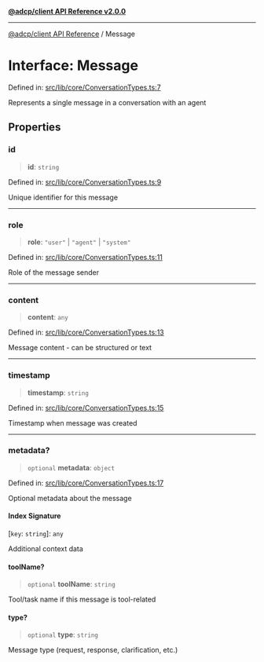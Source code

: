 [**@adcp/client API Reference v2.0.0**](../README.md)

***

[@adcp/client API Reference](../README.md) / Message

# Interface: Message

Defined in: [src/lib/core/ConversationTypes.ts:7](https://github.com/adcontextprotocol/adcp-client/blob/add23254eadaef025ae9fbe49b40948f459b98ff/src/lib/core/ConversationTypes.ts#L7)

Represents a single message in a conversation with an agent

## Properties

### id

> **id**: `string`

Defined in: [src/lib/core/ConversationTypes.ts:9](https://github.com/adcontextprotocol/adcp-client/blob/add23254eadaef025ae9fbe49b40948f459b98ff/src/lib/core/ConversationTypes.ts#L9)

Unique identifier for this message

***

### role

> **role**: `"user"` \| `"agent"` \| `"system"`

Defined in: [src/lib/core/ConversationTypes.ts:11](https://github.com/adcontextprotocol/adcp-client/blob/add23254eadaef025ae9fbe49b40948f459b98ff/src/lib/core/ConversationTypes.ts#L11)

Role of the message sender

***

### content

> **content**: `any`

Defined in: [src/lib/core/ConversationTypes.ts:13](https://github.com/adcontextprotocol/adcp-client/blob/add23254eadaef025ae9fbe49b40948f459b98ff/src/lib/core/ConversationTypes.ts#L13)

Message content - can be structured or text

***

### timestamp

> **timestamp**: `string`

Defined in: [src/lib/core/ConversationTypes.ts:15](https://github.com/adcontextprotocol/adcp-client/blob/add23254eadaef025ae9fbe49b40948f459b98ff/src/lib/core/ConversationTypes.ts#L15)

Timestamp when message was created

***

### metadata?

> `optional` **metadata**: `object`

Defined in: [src/lib/core/ConversationTypes.ts:17](https://github.com/adcontextprotocol/adcp-client/blob/add23254eadaef025ae9fbe49b40948f459b98ff/src/lib/core/ConversationTypes.ts#L17)

Optional metadata about the message

#### Index Signature

\[`key`: `string`\]: `any`

Additional context data

#### toolName?

> `optional` **toolName**: `string`

Tool/task name if this message is tool-related

#### type?

> `optional` **type**: `string`

Message type (request, response, clarification, etc.)

